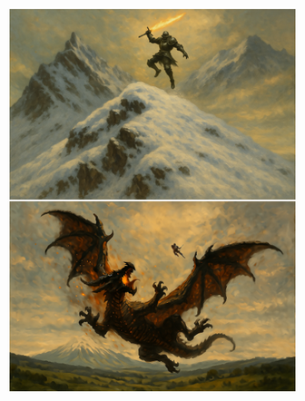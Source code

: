 ![zachariah.png](../../../../Resources/Character%20Images/Markan%20Empire/zachariah.png)
![malgnorath and zachariah.png](../../../../Resources/Character%20Images/Markan%20Empire/malgnorath%20and%20zachariah.png)